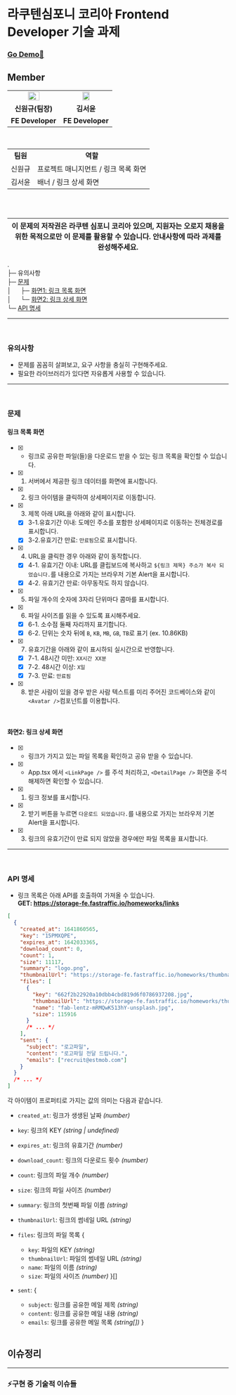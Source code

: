 # 라쿠텐심포니 코리아 Frontend Developer 기술 과제

### [Go Demo🚀](https://github.com/PreOnboardingTeam-16/)

## Member

<table>
<tr>
<td align="center"><a href="https://github.com/WongueShin"><img src="https://media.vlpt.us/images/yeonbee/post/a3b02f02-0826-4cc9-b63e-9ddce5fbd857/wongyu.jpg" width="50%" /></a></td>
<td align="center"><a href="https://github.com/yunred"><img src="https://avatars.githubusercontent.com/u/84527643?v=4" width="40%" /></a></td>
</tr>
<tr>
<td align="center"><b>신원규(팀장)</b></td>
<td align="center"><b>김서윤</b></td>

</tr>
<tr>
<td align="center"><b>FE Developer</b></td>
<td align="center"><b>FE Developer</b></td>
</tr>
</table>

<br />
<table>
<tr>
<td align="center"><b>팀원<b></td>
<td align="center"><b>역할</b></td>
</tr>
<tr>
<td>신원규</td>
<td> 프로젝트 매니지먼트 / 링크 목록 화면 </td>
</tr>
<tr>
<td>김서윤</td>
<td> 배너 / 링크 상세 화면</td>
</tr>

</table>

<br/>
  <br/>

| 이 문제의 저작권은 라쿠텐 심포니 코리아 있으며, 지원자는 오로지 채용을 위한 목적으로만 이 문제를 활용할 수 있습니다. 안내사항에 따라 과제를 완성해주세요. |
| --------------------------------------------------------------------------------------------------------------------------------------------------------- |


.  
├─ <a name="#precautions">유의사항</a>  
├─ <a href="#questions">문제</a>  
│ 　 ├─ <a href="#question1">화면1: 링크 목록 화면</a>  
│ 　 └─ <a href="#question2">화면2: 링크 상세 화면</a>  
└─ <a href="#apidoc">API 명세</a>

---

<br/>

### <a name="precautions">유의사항</a>

- 문제를 꼼꼼히 살펴보고, 요구 사항을 충실히 구현해주세요.
- 필요한 라이브러리가 있다면 자유롭게 사용할 수 있습니다.

---

<br/>

### <a name="questions">문제</a>

#### <a name="question1">링크 목록 화면</a>

- [x] - 링크로 공유한 파일(들)을 다운로드 받을 수 있는 링크 목록을 확인할 수 있습니다.

- [x] 1. 서버에서 제공한 링크 데이터를 화면에 표시합니다.
- [x] 2. 링크 아이템을 클릭하여 상세페이지로 이동합니다.
- [x] 3. 제목 아래 URL을 아래와 같이 표시합니다.
   - [x] 3-1.유효기간 이내: 도메인 주소를 포함한 상세페이지로 이동하는 전체경로를 표시합니다.
   - [x] 3-2.유효기간 만료: `만료됨`으로 표시합니다.
- [x] 4. URL을 클릭한 경우 아래와 같이 동작합니다.
   - [x] 4-1. 유효기간 이내: URL를 클립보드에 복사하고 `${링크 제목} 주소가 복사 되었습니다.`를 내용으로 가지는 브라우저 기본 Alert을 표시합니다.
   - [x] 4-2. 유효기간 만료: 아무동작도 하지 않습니다.
- [x] 5. 파일 개수의 숫자에 3자리 단위마다 콤마를 표시합니다.
- [x] 6. 파일 사이즈를 읽을 수 있도록 표시해주세요.
   - [x] 6-1. 소수점 둘째 자리까지 표기합니다.
   - [x] 6-2. 단위는 숫자 뒤에 `B`, `KB`, `MB`, `GB`, `TB`로 표기 (ex. 10.86KB)
- [x] 7. 유효기간을 아래와 같이 표시하되 실시간으로 반영합니다.
   - [x] 7-1. 48시간 미만: `XX시간 XX분`
   - [x] 7-2. 48시간 이상: `X일`
   - [x] 7-3. 만료: `만료됨`
- [x] 8. 받은 사람이 있을 경우 받은 사람 텍스트를 미리 주어진 코드베이스와 같이 `<Avatar />`컴포넌트를 이용합니다.

<br/>

#### <a name="question2">화면2: 링크 상세 화면</a>

- [x] - 링크가 가지고 있는 파일 목록을 확인하고 공유 받을 수 있습니다.
- [x] - App.tsx 에서 `<LinkPage />` 를 주석 처리하고, `<DetailPage />` 화면을 주석 해제하면 확인할 수 있습니다.

- [x] 1. 링크 정보를 표시합니다.
- [x] 2. 받기 버튼을 누르면 `다운로드 되었습니다.`를 내용으로 가지는 브라우저 기본 Alert을 표시합니다.
- [x] 3. 링크의 유효기간이 만료 되지 않았을 경우에만 파일 목록을 표시합니다.

---

<br/>

### <a name="apidoc">API 명세</a>

- 링크 목록은 아래 API를 호출하여 가져올 수 있습니다.  
  **GET: https://storage-fe.fastraffic.io/homeworks/links**

```json
[
  {
    "created_at": 1641860565,
    "key": "15PMXQPE",
    "expires_at": 1642033365,
    "download_count": 0,
    "count": 1,
    "size": 11117,
    "summary": "logo.png",
    "thumbnailUrl": "https://storage-fe.fastraffic.io/homeworks/thumbnails/15PMXQPE/1641860565.jpg",
    "files": [
      {
        "key": "662f2b22920a10dbb4cbd819d6f0786937208.jpg",
        "thumbnailUrl": "https://storage-fe.fastraffic.io/homeworks/thumbnails/15PMXQPE/662f2b22920a10dbb4cbd819d6f0786937208.jpg",
        "name": "fab-lentz-mRMQwK513hY-unsplash.jpg",
        "size": 115916
      }
      /* ... */
    ],
    "sent": {
      "subject": "로고파일",
      "content": "로고파일 전달 드립니다.",
      "emails": ["recruit@estmob.com"]
    }
  }
  /* ... */
]
```

각 아이템이 프로퍼티로 가지는 값의 의미는 다음과 같습니다.

- `created_at`: 링크가 생생된 날짜 _(number)_
- `key`: 링크의 KEY _(string | undefined)_
- `expires_at`: 링크의 유효기간 _(number)_
- `download_count`: 링크의 다운로드 횟수 _(number)_
- `count`: 링크의 파일 개수 _(number)_
- `size`: 링크의 파일 사이즈 _(number)_
- `summary`: 링크의 첫번째 파일 이름 _(string)_
- `thumbnailUrl`: 링크의 썸네일 URL _(string)_
- `files`: 링크의 파일 목록 {
  - `key`: 파일의 KEY _(string)_
  - `thumbnailUrl`: 파일의 썸네일 URL _(string)_
  - `name`: 파일의 이름 _(string)_
  - `size`: 파일의 사이즈 _(number)_
    }[]
- `sent`: {
  - `subject`: 링크를 공유한 메일 제목 _(string)_
  - `content`: 링크를 공유한 메일 내용 _(string)_
  - `emails`: 링크를 공유한 메일 목록 _(string[])_
    }

  
  <br/>

## 이슈정리

---

### ⚡구현 중 기술적 이슈들
